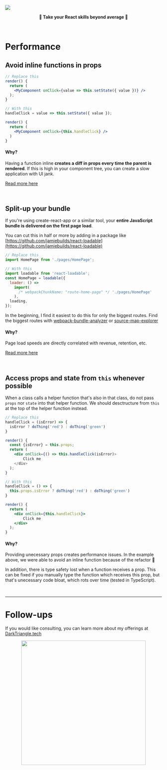 ![](https://miro.medium.com/max/1400/1*nr79p-m8ki2L3zepg1nc8g.gif)
<p align="center">
  <b>🙌 Take your React skills beyond average 🙌</b>
</p>

<br />

# Performance

## Avoid inline functions in props

```jsx
// Replace this
render() {
  return (
    <MyComponent onClick={value => this.setState({ value })} />
  );
}

// With this
handleClick = value => this.setState({ value });

render() {
  return (
    <MyComponent onClick={this.handleClick} />
  )
}
```

#### Why?

Having a function inline **creates a diff in props every time the parent is rendered**. If this is high in your component tree, you can create a slow application with UI jank.

[Read more here](https://maarten.mulders.it/2017/07/no-bind-or-arrow-functions-in-in-jsx-props-why-how/)

<br />

## Split-up your bundle

If you're using create-react-app or a similar tool, your **entire JavaScript bundle is delivered on the first page load**. 

You can cut this in half or more by adding in a package like [https://github.com/jamiebuilds/react-loadable](https://github.com/jamiebuilds/react-loadable)

```jsx
// Replace this
import HomePage from './pages/HomePage';

// With this
import loadable from 'react-loadable';
const HomePage = loadable({
  loader: () =>
    import(
      /* webpackChunkName: "route-home-page" */ './pages/HomePage'
    ),
  loading,
});
```

In the beginning, I find it easiest to do this for only the biggest routes. Find the biggest routes with [webpack-bundle-analyzer](https://github.com/webpack-contrib/webpack-bundle-analyzer) or [source-map-explorer](https://github.com/danvk/source-map-explorer)

#### Why?

Page load speeds are directly correlated with revenue, retention, etc.

[Read more here](https://css-tricks.com/using-react-loadable-for-code-splitting-by-components-and-routes/)

<br />

## Access props and state from `this` whenever possible

When a class calls a helper function that's also in that class, do not pass `props` nor `state` into that helper function. We should desctructure from `this` at the top of the helper function instead.

```jsx
// Replace this
handleClick = (isError) => {
  isError ? doThing('red') : doThing('green')
}

render() {
  const {isError} = this.props;
  return (
    <div onClick={() => this.handleClick(isError)>
        Click me
    </div>
  );
}
```

```jsx
// With this
handleClick = () => {
  this.props.isError ? doThing('red') : doThing('green')
}

render() {
  return (
    <div onClick={this.handleClick}>
        Click me
    </div>
  );
}
```

#### Why?

Providing unecessary props creates performance issues. In the example above, we were able to avoid an inline function because of the refactor 👏

In addition, there is type safety lost when a function receives a prop. This can be fixed if you manually type the function which receives this prop, but that's unecessary code bloat, which rots over time (tested in TypeScript).

<br />

---

# Follow-ups

If you would like consulting, you can learn more about my offerings at [DarkTriangle.tech](https://darktriangle.tech)

<p align="center">
  <img src="https://avatars2.githubusercontent.com/u/49670561" width="400"/>
</p>
